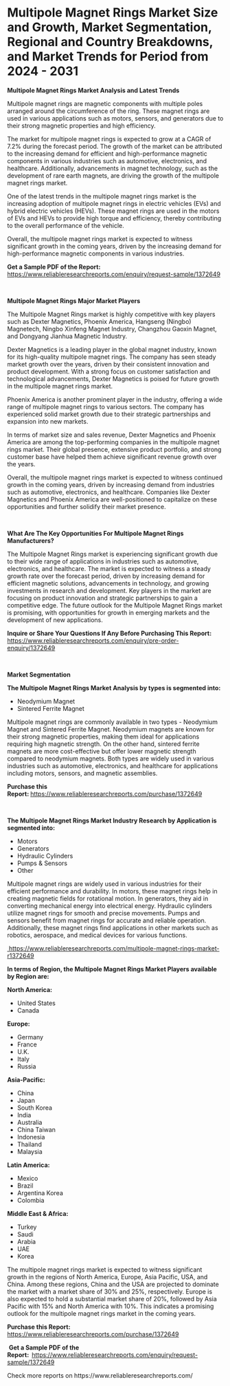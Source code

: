 <p><h1>Multipole Magnet Rings Market Size and Growth, Market Segmentation, Regional and Country Breakdowns, and Market Trends for Period from 2024 -  2031</h1></p><p><strong>Multipole Magnet Rings Market Analysis and Latest Trends</strong></p>
<p><p>Multipole magnet rings are magnetic components with multiple poles arranged around the circumference of the ring. These magnet rings are used in various applications such as motors, sensors, and generators due to their strong magnetic properties and high efficiency.</p><p>The market for multipole magnet rings is expected to grow at a CAGR of 7.2% during the forecast period. The growth of the market can be attributed to the increasing demand for efficient and high-performance magnetic components in various industries such as automotive, electronics, and healthcare. Additionally, advancements in magnet technology, such as the development of rare earth magnets, are driving the growth of the multipole magnet rings market.</p><p>One of the latest trends in the multipole magnet rings market is the increasing adoption of multipole magnet rings in electric vehicles (EVs) and hybrid electric vehicles (HEVs). These magnet rings are used in the motors of EVs and HEVs to provide high torque and efficiency, thereby contributing to the overall performance of the vehicle.</p><p>Overall, the multipole magnet rings market is expected to witness significant growth in the coming years, driven by the increasing demand for high-performance magnetic components in various industries.</p></p>
<p><strong>Get a Sample PDF of the Report:&nbsp;</strong> <a href="https://www.reliableresearchreports.com/enquiry/request-sample/1372649">https://www.reliableresearchreports.com/enquiry/request-sample/1372649</a></p>
<p>&nbsp;</p>
<p><strong>Multipole Magnet Rings Major Market Players</strong></p>
<p><p>The Multipole Magnet Rings market is highly competitive with key players such as Dexter Magnetics, Phoenix America, Hangseng (Ningbo) Magnetech, Ningbo Xinfeng Magnet Industry, Changzhou Gaoxin Magnet, and Dongyang Jianhua Magnetic Industry. </p><p>Dexter Magnetics is a leading player in the global magnet industry, known for its high-quality multipole magnet rings. The company has seen steady market growth over the years, driven by their consistent innovation and product development. With a strong focus on customer satisfaction and technological advancements, Dexter Magnetics is poised for future growth in the multipole magnet rings market.</p><p>Phoenix America is another prominent player in the industry, offering a wide range of multipole magnet rings to various sectors. The company has experienced solid market growth due to their strategic partnerships and expansion into new markets.</p><p>In terms of market size and sales revenue, Dexter Magnetics and Phoenix America are among the top-performing companies in the multipole magnet rings market. Their global presence, extensive product portfolio, and strong customer base have helped them achieve significant revenue growth over the years.</p><p>Overall, the multipole magnet rings market is expected to witness continued growth in the coming years, driven by increasing demand from industries such as automotive, electronics, and healthcare. Companies like Dexter Magnetics and Phoenix America are well-positioned to capitalize on these opportunities and further solidify their market presence.</p></p>
<p>&nbsp;</p>
<p><strong>What Are The Key Opportunities For Multipole Magnet Rings Manufacturers?</strong></p>
<p><p>The Multipole Magnet Rings market is experiencing significant growth due to their wide range of applications in industries such as automotive, electronics, and healthcare. The market is expected to witness a steady growth rate over the forecast period, driven by increasing demand for efficient magnetic solutions, advancements in technology, and growing investments in research and development. Key players in the market are focusing on product innovation and strategic partnerships to gain a competitive edge. The future outlook for the Multipole Magnet Rings market is promising, with opportunities for growth in emerging markets and the development of new applications.</p></p>
<p><strong>Inquire or Share Your Questions If Any Before Purchasing This Report:</strong> <a href="https://www.reliableresearchreports.com/enquiry/pre-order-enquiry/1372649">https://www.reliableresearchreports.com/enquiry/pre-order-enquiry/1372649</a></p>
<p>&nbsp;</p>
<p><strong>Market Segmentation</strong></p>
<p><strong>The Multipole Magnet Rings Market Analysis by types is segmented into:</strong></p>
<p><ul><li>Neodymium Magnet</li><li>Sintered Ferrite Magnet</li></ul></p>
<p><p>Multipole magnet rings are commonly available in two types - Neodymium Magnet and Sintered Ferrite Magnet. Neodymium magnets are known for their strong magnetic properties, making them ideal for applications requiring high magnetic strength. On the other hand, sintered ferrite magnets are more cost-effective but offer lower magnetic strength compared to neodymium magnets. Both types are widely used in various industries such as automotive, electronics, and healthcare for applications including motors, sensors, and magnetic assemblies.</p></p>
<p><strong>Purchase this Report:&nbsp;</strong><a href="https://www.reliableresearchreports.com/purchase/1372649">https://www.reliableresearchreports.com/purchase/1372649</a></p>
<p>&nbsp;</p>
<p><strong>The Multipole Magnet Rings Market Industry Research by Application is segmented into:</strong></p>
<p><ul><li>Motors</li><li>Generators</li><li>Hydraulic Cylinders</li><li>Pumps & Sensors</li><li>Other</li></ul></p>
<p><p>Multipole magnet rings are widely used in various industries for their efficient performance and durability. In motors, these magnet rings help in creating magnetic fields for rotational motion. In generators, they aid in converting mechanical energy into electrical energy. Hydraulic cylinders utilize magnet rings for smooth and precise movements. Pumps and sensors benefit from magnet rings for accurate and reliable operation. Additionally, these magnet rings find applications in other markets such as robotics, aerospace, and medical devices for various functions.</p></p>
<p><a href="https://www.reliableresearchreports.com/multipole-magnet-rings-market-r1372649">&nbsp;https://www.reliableresearchreports.com/multipole-magnet-rings-market-r1372649</a></p>
<p><strong>In terms of Region, the Multipole Magnet Rings Market Players available by Region are:</strong></p>
<p>
    <p> <strong> North America: </strong>
        <ul>
            <li>United States</li>
            <li>Canada</li>
        </ul>
        </p> 
    <p> <strong> Europe: </strong>
        <ul>
            <li>Germany</li>
            <li>France</li>
            <li>U.K.</li>
            <li>Italy</li>
            <li>Russia</li>
        </ul>
        </p> 
    <p> <strong> Asia-Pacific: </strong>
        <ul>
            <li>China</li>
            <li>Japan</li>
            <li>South Korea</li>
            <li>India</li>
            <li>Australia</li>
            <li>China Taiwan</li>
            <li>Indonesia</li>
            <li>Thailand</li>
            <li>Malaysia</li>
        </ul>
        </p> 
    <p> <strong> Latin America: </strong>
        <ul>
            <li>Mexico</li>
            <li>Brazil</li>
            <li>Argentina Korea</li>
            <li>Colombia</li>
        </ul>
        </p> 
    <p> <strong> Middle East & Africa: </strong>
        <ul>
            <li>Turkey</li>
            <li>Saudi</li>
            <li>Arabia</li>
            <li>UAE</li>
            <li>Korea</li>
        </ul>
    </p>
    </p>
<p><p>The multipole magnet rings market is expected to witness significant growth in the regions of North America, Europe, Asia Pacific, USA, and China. Among these regions, China and the USA are projected to dominate the market with a market share of 30% and 25%, respectively. Europe is also expected to hold a substantial market share of 20%, followed by Asia Pacific with 15% and North America with 10%. This indicates a promising outlook for the multipole magnet rings market in the coming years.</p></p>
<p><strong>Purchase this Report: </strong><a href="https://www.reliableresearchreports.com/purchase/1372649">https://www.reliableresearchreports.com/purchase/1372649</a></p>
<p>&nbsp;<strong>Get a Sample PDF of the Report:&nbsp;&nbsp;</strong><a href="https://www.reliableresearchreports.com/enquiry/request-sample/1372649">https://www.reliableresearchreports.com/enquiry/request-sample/1372649</a></p>
<p><strong></strong></p>
<p>Check more reports on https://www.reliableresearchreports.com/</p>